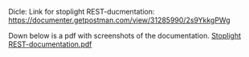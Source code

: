 Dicle:
Link for stoplight REST-ducmentation: https://documenter.getpostman.com/view/31285990/2s9YkkgPWg

Down below is a pdf with screenshots of the documentation.
[Stoplight REST-documentation.pdf](https://github.com/TVT22-4/elokuvasovellus/files/13685099/Stoplight.REST-documentation.pdf)
